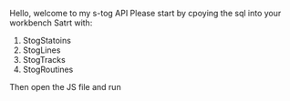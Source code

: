 Hello, welcome to my s-tog API
Please start by cpoying the sql into your workbench
Satrt with:
1) StogStatoins
2) StogLines
3) StogTracks
4) StogRoutines

Then open the JS file and run
